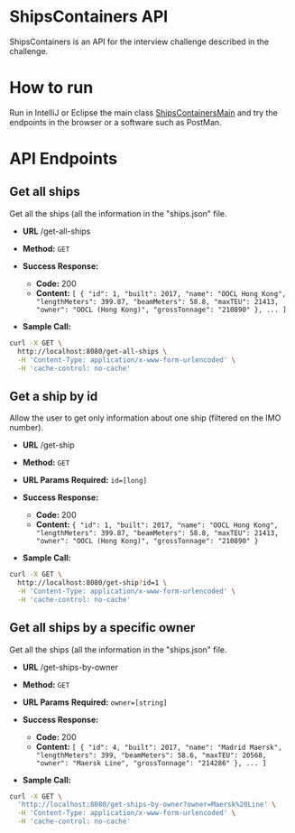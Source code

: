 # ShipsContainers API

ShipsContainers is an API for the interview challenge described in the challenge.

# How to run
Run in IntelliJ or Eclipse the main class [ShipsContainersMain](/src/main/java/com/cargomate/shipscontainers/ShipsContainersMain.java) and try the endpoints in the browser or a software such as PostMan.

# API Endpoints

**Get all ships**
----
  Get all the ships (all the information in the "ships.json" file.

* **URL**
  /get-all-ships

* **Method:**
  `GET`

* **Success Response:**

  * **Code:** 200
  *  **Content:** `
        [
    {
        "id": 1,
        "built": 2017,
        "name": "OOCL Hong Kong",
        "lengthMeters": 399.87,
        "beamMeters": 58.8,
        "maxTEU": 21413,
        "owner": "OOCL (Hong Kong)",
        "grossTonnage": "210890"
    },
    ... ]
    `

* **Sample Call:**

```sh
curl -X GET \
  http://localhost:8080/get-all-ships \
  -H 'Content-Type: application/x-www-form-urlencoded' \
  -H 'cache-control: no-cache'
```

**Get a ship by id**
----
  Allow the user to get only information about one ship (filtered on the IMO number).

* **URL**
  /get-ship

* **Method:**
  `GET`

*  **URL Params**
   **Required:**
   `id=[long]`

* **Success Response:**

  * **Code:** 200
  *  **Content:** `
        {
            "id": 1,
            "built": 2017,
            "name": "OOCL Hong Kong",
            "lengthMeters": 399.87,
            "beamMeters": 58.8,
            "maxTEU": 21413,
            "owner": "OOCL (Hong Kong)",
            "grossTonnage": "210890"
        }
    `

* **Sample Call:**

```sh
curl -X GET \
  http://localhost:8080/get-ship?id=1 \
  -H 'Content-Type: application/x-www-form-urlencoded' \
  -H 'cache-control: no-cache'
```

**Get all ships by a specific owner**
----
  Get all the ships (all the information in the "ships.json" file.

* **URL**
  /get-ships-by-owner

* **Method:**
  `GET`

*  **URL Params**
   **Required:**
   `owner=[string]`

* **Success Response:**

  * **Code:** 200
  *  **Content:** `
        [
            {
                "id": 4,
                "built": 2017,
                "name": "Madrid Maersk",
                "lengthMeters": 399,
                "beamMeters": 58.6,
                "maxTEU": 20568,
                "owner": "Maersk Line",
                "grossTonnage": "214286"
            },
    ... ]
    `

* **Sample Call:**

```sh
curl -X GET \
  'http://localhost:8080/get-ships-by-owner?owner=Maersk%20Line' \
  -H 'Content-Type: application/x-www-form-urlencoded' \
  -H 'cache-control: no-cache'
```
